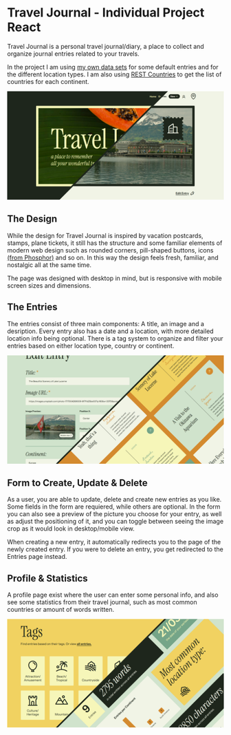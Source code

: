 # Travel Journal - Individual Project React

Travel Journal is a personal travel journal/diary, a place to collect and organize journal entries related to your travels.

In the project I am using [my own data sets](https://github.com/mikaelalundstrom/json-data/tree/main/travel-journal) for some default entries and for the different location types. I am also using [REST Countries](https://restcountries.com/#endpoints-region) to get the list of countries for each continent.

![Travel Journal](./public/readme1.png)

## The Design

While the design for Travel Journal is inspired by vacation postcards, stamps, plane tickets, it still has the structure and some familiar elements of modern web design such as rounded corners, pill-shaped buttons, icons [(from Phosphor)](https://phosphoricons.com/) and so on. In this way the design feels fresh, familiar, and nostalgic all at the same time.

The page was designed with desktop in mind, but is responsive with mobile screen sizes and dimensions.

## The Entries

The entries consist of three main components: A title, an image and a desription. Every entry also has a date and a location, with more detailed location info being optional. There is a tag system to organize and filter your entries based on either location type, country or continent.

![Travel Journal](./public/readme2.png)

## Form to Create, Update & Delete

As a user, you are able to update, delete and create new entries as you like. Some fields in the form are requiered, while others are optional. In the form you can also see a preview of the picture you choose for your entry, as well as adjust the positioning of it, and you can toggle between seeing the image crop as it would look in desktop/mobile view.

When creating a new entry, it automatically redirects you to the page of the newly created entry. If you were to delete an entry, you get redirected to the Entries page instead.

## Profile & Statistics

A profile page exist where the user can enter some personal info, and also see some statistics from their travel journal, such as most common countries or amount of words written.

![Travel Journal](./public/readme3.png)
